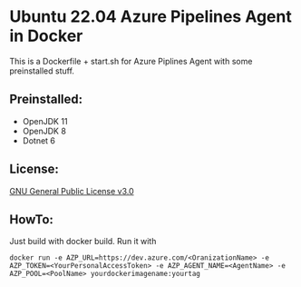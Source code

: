 # Ubuntu 22.04 Azure Pipelines Agent in Docker
This is a Dockerfile + start.sh for Azure Piplines Agent with some preinstalled stuff.

## Preinstalled:
- OpenJDK 11 
- OpenJDK 8
- Dotnet 6

## License:
[GNU General Public License v3.0](https://raw.githubusercontent.com/chrizzo84/azpipeline-ubuntu2204/main/LICENSE)

## HowTo:
Just build with docker build.
Run it with
```
docker run -e AZP_URL=https://dev.azure.com/<OranizationName> -e AZP_TOKEN=<YourPersonalAccessToken> -e AZP_AGENT_NAME=<AgentName> -e AZP_POOL=<PoolName> yourdockerimagename:yourtag
```
